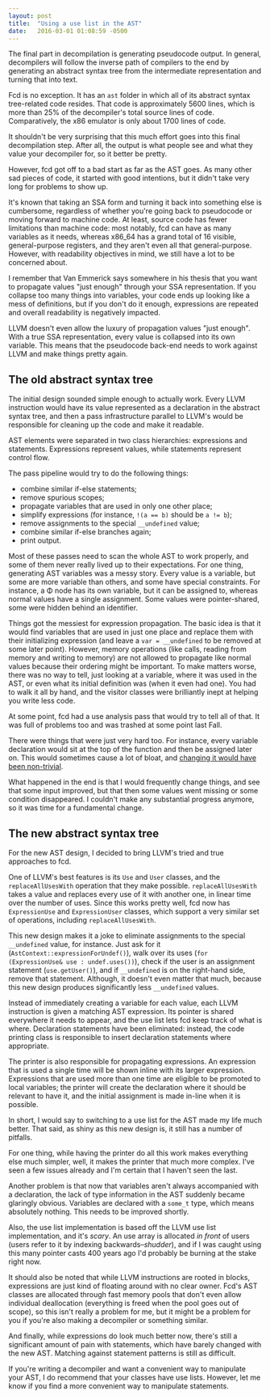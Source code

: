 ```yaml
---
layout: post
title:  "Using a use list in the AST"
date:   2016-03-01 01:08:59 -0500
---
```


The final part in decompilation is generating pseudocode output. In general, decompilers will follow the inverse path of compilers to the end by generating an abstract syntax tree from the intermediate representation and turning that into text.

Fcd is no exception. It has an `ast` folder in which all of its abstract syntax tree-related code resides. That code is approximately 5600 lines, which is more than 25% of the decompiler's total source lines of code. Comparatively, the x86 emulator is only about 1700 lines of code.

It shouldn't be very surprising that this much effort goes into this final decompilation step. After all, the output is what people see and what they value your decompiler for, so it better be pretty.

However, fcd got off to a bad start as far as the AST goes. As many other sad pieces of code, it started with good intentions, but it didn't take very long for problems to show up.

It's known that taking an SSA form and turning it back into something else is cumbersome, regardless of whether you're going back to pseudocode or moving forward to machine code. At least, source code has fewer limitations than machine code: most notably, fcd can have as many variables as it needs, whereas x86_64 has a grand total of 16 visible, general-purpose registers, and they aren't even all that general-purpose. However, with readability objectives in mind, we still have a lot to be concerned about.

I remember that Van Emmerick says somewhere in his thesis that you want to propagate values "just enough" through your SSA representation. If you collapse too many things into variables, your code ends up looking like a mess of definitions, but if you don't do it enough, expressions are repeated and overall readability is negatively impacted.

LLVM doesn't even allow the luxury of propagation values "just enough". With a true SSA representation, every value is collapsed into its own variable. This means that the pseudocode back-end needs to work against LLVM and make things pretty again.

## The old abstract syntax tree

The initial design sounded simple enough to actually work. Every LLVM instruction would have its value represented as a declaration in the abstract syntax tree, and then a pass infrastructure parallel to LLVM's would be responsible for cleaning up the code and make it readable.

AST elements were separated in two class hierarchies: expressions and statements. Expressions represent values, while statements represent control flow.

The pass pipeline would try to do the following things:

* combine similar if-else statements;
* remove spurious scopes;
* propagate variables that are used in only one other place;
* simplify expressions (for instance, `!(a == b)` should be `a != b`);
* remove assignments to the special `__undefined` value;
* combine similar if-else branches again;
* print output.

Most of these passes need to scan the whole AST to work properly, and some of them never really lived up to their expectations. For one thing, generating AST variables was a messy story. Every value is a variable, but some are more variable than others, and some have special constraints. For instance, a Φ node has its own variable, but it can be assigned to, whereas normal values have a single assignment. Some values were pointer-shared, some were hidden behind an identifier.

Things got the messiest for expression propagation. The basic idea is that it would find variables that are used in just one place and replace them with their initializing expression (and leave a `var = __undefined` to be removed at some later point). However, memory operations (like calls, reading from memory and writing to memory) are not allowed to propagate like normal values because their ordering might be important. To make matters worse, there was no way to tell, just looking at a variable, where it was used in the AST, or even what its initial definition was (when it even had one). You had to walk it all by hand, and the visitor classes were brilliantly inept at helping you write less code.

At some point, fcd had a use analysis pass that would try to tell all of that. It was full of problems too and was trashed at some point last Fall.

There were things that were just very hard too. For instance, every variable declaration would sit at the top of the function and then be assigned later on. This would sometimes cause a lot of bloat, and [changing it would have been non-trivial][1].

What happened in the end is that I would frequently change things, and see that some input improved, but that then some values went missing or some condition disappeared. I couldn't make any substantial progress anymore, so it was time for a fundamental change.

## The new abstract syntax tree

For the new AST design, I decided to bring LLVM's tried and true approaches to fcd.

One of LLVM's best features is its `Use` and `User` classes, and the `replaceAllUsesWith` operation that they make possible. `replaceAllUsesWith` takes a value and replaces every use of it with another one, in linear time over the number of uses. Since this works pretty well, fcd now has `ExpressionUse` and `ExpressionUser` classes, which support a very similar set of operations, including `replaceAllUsesWith`.

This new design makes it a joke to eliminate assignments to the special `__undefined` value, for instance. Just ask for it (`AstContext::expressionForUndef()`), walk over its uses (`for (ExpressionUse& use : undef.uses())`), check if the user is an assignment statement (`use.getUser()`), and if `__undefined` is on the right-hand side, remove that statement. Although, it doesn't even matter that much, because this new design produces significantly less `__undefined` values.

Instead of immediately creating a variable for each value, each LLVM instruction is given a matching AST expression. Its pointer is shared everywhere it needs to appear, and the use list lets fcd keep track of what is where. Declaration statements have been eliminated: instead, the code printing class is responsible to insert declaration statements where appropriate.

The printer is also responsible for propagating expressions. An expression that is used a single time will be shown inline with its larger expression. Expressions that are used more than one time are eligible to be promoted to local variables; the printer will create the declaration where it should be relevant to have it, and the initial assignment is made in-line when it is possible.

In short, I would say to switching to a use list for the AST made my life much better. That said, as shiny as this new design is, it still has a number of pitfalls.

For one thing, while having the printer do all this work makes everything else much simpler, well, it makes the printer that much more complex. I've seen a few issues already and I'm certain that I haven't seen the last.

Another problem is that now that variables aren't always accompanied with a declaration, the lack of type information in the AST suddenly became glaringly obvious. Variables are declared with a `some_t` type, which means absolutely nothing. This needs to be improved shortly.

Also, the use list implementation is based off the LLVM use list implementation, and it's *scary*. An use array is allocated *in front* of users (users refer to it by indexing backwards–*shudder*), and if I was caught using this many pointer casts 400 years ago I'd probably be burning at the stake right now.

It should also be noted that while LLVM instructions are rooted in blocks, expressions are just kind of floating around with no clear owner. Fcd's AST classes are allocated through fast memory pools that don't even allow individual deallocation (everything is freed when the pool goes out of scope), so this isn't really a problem for me, but it might be a problem for you if you're also making a decompiler or something similar.

And finally, while expressions do look much better now, there's still a significant amount of pain with statements, which have barely changed with the new AST. Matching against statement patterns is still as difficult.

If you're writing a decompiler and want a convenient way to manipulate your AST, I do recommend that your classes have use lists. However, let me know if you find a more convenient way to manipulate statements.


  [1]: https://github.com/zneak/fcd/issues/4
  